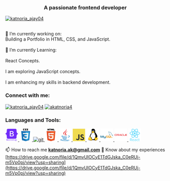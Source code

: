 <!--
**akatnoria/akatnoria** is a ✨ _special_ ✨ repository because its `README.md` (this file) appears on your GitHub profile.
-->

<h3 align="center">A passionate frontend developer </h3>

<p align="left"> <a href="https://twitter.com/katnoria_ajay04" target="blank"><img src="https://img.shields.io/twitter/follow/katnoria_ajay04?logo=twitter&style=for-the-badge" alt="katnoria_ajay04" /></a> </p>
<br>🔭 I’m currently working on: </br>
<be> Building a Portfolio in HTML, CSS, and JavaScript.</br>
<br>🌱 I’m currently Learning:</br>
<br> React Concepts.</br>
<br>I am exploring JavaScript concepts. </br>
<br>I am enhancing my skills in backend development. </br>

<h3 align="left">Connect with me:</h3>
<p align="left">
<a href="https://twitter.com/katnoria_ajay04" target="blank"><img align="center" src="https://raw.githubusercontent.com/rahuldkjain/github-profile-readme-generator/master/src/images/icons/Social/twitter.svg" alt="katnoria_ajay04" height="30" width="40" /></a>
<a href="https://linkedin.com/in/akatnoria4" target="blank"><img align="center" src="https://raw.githubusercontent.com/rahuldkjain/github-profile-readme-generator/master/src/images/icons/Social/linked-in-alt.svg" alt="akatnoria4" height="30" width="40" /></a>
</p>

<h3 align="left">Languages and Tools:</h3>
<p align="left"> <a href="https://getbootstrap.com" target="_blank" rel="noreferrer"> <img src="https://raw.githubusercontent.com/devicons/devicon/master/icons/bootstrap/bootstrap-plain-wordmark.svg" alt="bootstrap" width="40" height="40"/> </a> <a href="https://www.w3schools.com/css/" target="_blank" rel="noreferrer"> <img src="https://raw.githubusercontent.com/devicons/devicon/master/icons/css3/css3-original-wordmark.svg" alt="css3" width="40" height="40"/> </a> <a href="https://git-scm.com/" target="_blank" rel="noreferrer"> <img src="https://www.vectorlogo.zone/logos/git-scm/git-scm-icon.svg" alt="git" width="40" height="40"/> </a> <a href="https://www.w3.org/html/" target="_blank" rel="noreferrer"> <img src="https://raw.githubusercontent.com/devicons/devicon/master/icons/html5/html5-original-wordmark.svg" alt="html5" width="40" height="40"/> </a> <a href="https://www.java.com" target="_blank" rel="noreferrer"> <img src="https://raw.githubusercontent.com/devicons/devicon/master/icons/java/java-original.svg" alt="java" width="40" height="40"/> </a> <a href="https://developer.mozilla.org/en-US/docs/Web/JavaScript" target="_blank" rel="noreferrer"> <img src="https://raw.githubusercontent.com/devicons/devicon/master/icons/javascript/javascript-original.svg" alt="javascript" width="40" height="40"/> </a> <a href="https://www.linux.org/" target="_blank" rel="noreferrer"> <img src="https://raw.githubusercontent.com/devicons/devicon/master/icons/linux/linux-original.svg" alt="linux" width="40" height="40"/> </a> <a href="https://www.mysql.com/" target="_blank" rel="noreferrer"> <img src="https://raw.githubusercontent.com/devicons/devicon/master/icons/mysql/mysql-original-wordmark.svg" alt="mysql" width="40" height="40"/> </a> <a href="https://www.oracle.com/" target="_blank" rel="noreferrer"> <img src="https://raw.githubusercontent.com/devicons/devicon/master/icons/oracle/oracle-original.svg" alt="oracle" width="40" height="40"/> </a> <a href="https://reactjs.org/" target="_blank" rel="noreferrer"> <img src="https://raw.githubusercontent.com/devicons/devicon/master/icons/react/react-original-wordmark.svg" alt="react" width="40" height="40"/> </a> </p>

📫 How to reach me **katnoria.ak@gmail.com**
📄 Know about my experiences [https://drive.google.com/file/d/1QmvUIOCyE1TdGJska_C0eRUj-m5Vp0pj/view?usp=sharing](https://drive.google.com/file/d/1QmvUIOCyE1TdGJska_C0eRUj-m5Vp0pj/view?usp=sharing)
